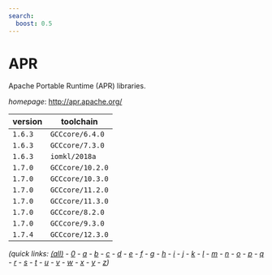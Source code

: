 ```yaml
---
search:
  boost: 0.5
---
```

# APR

Apache Portable Runtime (APR) libraries.

*homepage*: <http://apr.apache.org/>

version | toolchain
--------|----------
``1.6.3`` | ``GCCcore/6.4.0``
``1.6.3`` | ``GCCcore/7.3.0``
``1.6.3`` | ``iomkl/2018a``
``1.7.0`` | ``GCCcore/10.2.0``
``1.7.0`` | ``GCCcore/10.3.0``
``1.7.0`` | ``GCCcore/11.2.0``
``1.7.0`` | ``GCCcore/11.3.0``
``1.7.0`` | ``GCCcore/8.2.0``
``1.7.0`` | ``GCCcore/9.3.0``
``1.7.4`` | ``GCCcore/12.3.0``


*(quick links: [(all)](../index.md) - [0](../0/index.md) - [a](../a/index.md) - [b](../b/index.md) - [c](../c/index.md) - [d](../d/index.md) - [e](../e/index.md) - [f](../f/index.md) - [g](../g/index.md) - [h](../h/index.md) - [i](../i/index.md) - [j](../j/index.md) - [k](../k/index.md) - [l](../l/index.md) - [m](../m/index.md) - [n](../n/index.md) - [o](../o/index.md) - [p](../p/index.md) - [q](../q/index.md) - [r](../r/index.md) - [s](../s/index.md) - [t](../t/index.md) - [u](../u/index.md) - [v](../v/index.md) - [w](../w/index.md) - [x](../x/index.md) - [y](../y/index.md) - [z](../z/index.md))*


